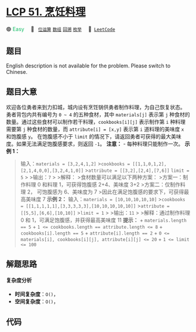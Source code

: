 # [LCP 51. 烹饪料理](https://leetcode.cn/problems/UEcfPD)

🟢 <font color=#15bd66>Easy</font>&emsp; 🔖&ensp; [`位运算`](/leetcode/outline/tag/bit-manipulation.md) [`数组`](/leetcode/outline/tag/array.md) [`回溯`](/leetcode/outline/tag/backtracking.md) [`枚举`](/leetcode/outline/tag/enumeration.md)&emsp; 🔗&ensp;[`LeetCode`](https://leetcode.cn/problems/UEcfPD)

## 题目

English description is not available for the problem. Please switch to
Chinese.


## 题目大意

欢迎各位勇者来到力扣城，城内设有烹饪锅供勇者制作料理，为自己恢复状态。 勇者背包内共有编号为 `0 ~ 4` 的五种食材，其中 `materials[j]`
表示第 `j` 种食材的数量。通过这些食材可以制作若干料理，`cookbooks[i][j]` 表示制作第 `i` 种料理需要第 `j` 种食材的数量，而
`attribute[i] = [x,y]` 表示第 `i` 道料理的美味度 `x` 和饱腹感 `y`。 在饱腹感不小于 `limit`
的情况下，请返回勇者可获得的最大美味度。如果无法满足饱腹感要求，则返回 `-1`。 **注意：** \- 每种料理只能制作一次。 **示例 1：**
>输入：`materials = [3,2,4,1,2]` >`cookbooks =
[[1,1,0,1,2],[2,1,4,0,0],[3,2,4,1,0]]` >`attribute = [[3,2],[2,4],[7,6]]`
>`limit = 5` > >输出：`7` > >解释： >食材数量可以满足以下两种方案： >方案一：制作料理 0 和料理 1，可获得饱腹感
2+4、美味度 3+2 >方案二：仅制作料理 2， 可饱腹感为 6、美味度为 7 >因此在满足饱腹感的要求下，可获得最高美味度 7 **示例 2：**
>输入：`materials = [10,10,10,10,10]` >`cookbooks =
[[1,1,1,1,1],[3,3,3,3,3],[10,10,10,10,10]]` >`attribute =
[[5,5],[6,6],[10,10]]` >`limit = 1` > >输出：`11` > >解释：通过制作料理 0 和
1，可满足饱腹感，并获得最高美味度 11 **提示：** \+ `materials.length == 5` \+ `1 <=
cookbooks.length == attribute.length <= 8` \+ `cookbooks[i].length == 5` \+
`attribute[i].length == 2` \+ `0 <= materials[i], cookbooks[i][j],
attribute[i][j] <= 20` \+ `1 <= limit <= 100`


## 解题思路

#### 复杂度分析

- **时间复杂度**：`O()`，
- **空间复杂度**：`O()`，

## 代码

```javascript

```